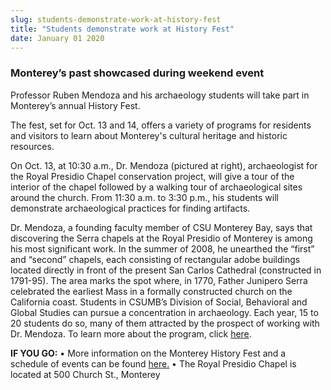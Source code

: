 ```yaml
---
slug: students-demonstrate-work-at-history-fest
title: "Students demonstrate work at History Fest"
date: January 01 2020
---
```


  
<h3>Monterey’s past showcased during weekend event</h3>
<p>
  Professor Ruben Mendoza and his archaeology students will take part in
  Monterey’s annual History Fest.
</p>
<p>
  The fest, set for Oct. 13 and 14, offers a variety of programs for residents
  and visitors to learn about Monterey's cultural heritage and historic
  resources.
</p>
<p>
  On Oct. 13, at 10:30 a.m., Dr. Mendoza (pictured at right), archaeologist for
  the Royal Presidio Chapel conservation project, will give a tour of the
  interior of the chapel followed by a walking tour of archaeological sites
  around the church. From 11:30 a.m. to 3:30 p.m., his students will demonstrate
  archaeological practices for finding artifacts.
</p>
<p>
  Dr. Mendoza, a founding faculty member of CSU Monterey Bay, says that
  discovering the Serra chapels at the Royal Presidio of Monterey is among his
  most significant work. In the summer of 2008, he unearthed the “first” and
  “second” chapels, each consisting of rectangular adobe buildings located
  directly in front of the present San Carlos Cathedral (constructed in
  1791-95). The area marks the spot where, in 1770, Father Junipero Serra
  celebrated the earliest Mass in a formally constructed church on the
  California coast. Students in CSUMB’s Division of Social, Behavioral and
  Global Studies can pursue a concentration in archaeology. Each year, 15 to 20
  students do so, many of them attracted by the prospect of working with Dr.
  Mendoza. To learn more about the program, click
  <a href="//sbgs.csumb.edu/social-behavioral-sciences-major/archaeology"
    >here</a
  >.
</p>
<p>
  <strong>IF YOU GO:</strong> • More information on the Monterey History Fest
  and a schedule of events can be found
  <a href="https://www.historicmonterey.org/HF092612%20update5.pdf">here.</a> •
  The Royal Presidio Chapel is located at 500 Church St., Monterey
</p>
 

